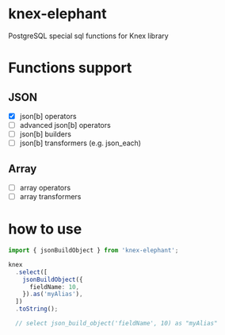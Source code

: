 # knex-elephant

PostgreSQL special sql functions for Knex library

# Functions support

## JSON
- [x] json[b] operators
- [ ] advanced json[b] operators
- [ ] json[b] builders
- [ ] json[b] transformers (e.g. json_each)

## Array
- [ ] array operators
- [ ] array transformers

# how to use
```typescript
import { jsonBuildObject } from 'knex-elephant';

knex
  .select([
    jsonBuildObject({
      fieldName: 10,
    }).as('myAlias'),
  ])
  .toString();

  // select json_build_object('fieldName', 10) as "myAlias"
```
